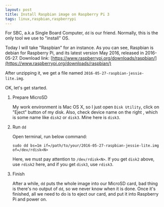 ```yaml
---
layout: post
title: Install Raspbian image on Raspberry Pi 3
tags: linux,raspbian,raspberrypi
---
```


For SBC, a.k.a Single Board Computer, `dd` is our friend. Normally, this is the only tool we use to "install" OS.

Today I will take "Raspbian" for an instance. As you can see, Raspbian is debian for Raspberry Pi, and its latest version May 2016, released in 2016-05-27. Download link: [https://www.raspberrypi.org/downloads/raspbian/](https://www.raspberrypi.org/downloads/raspbian/)

After unzipping it, we get a file named `2016-05-27-raspbian-jessie-lite.img`.

OK, let's get started.

1. Prepare MicroSD

    My work environment is Mac OS X, so I just open `Disk Utility`, click on "Eject" button of my disk. Also, check device name on the right , which is some name like `disk2` or `disk3`. Mine here is `disk3`.

2. Run `dd`

    Open terminal, run below command:

    ```
    sudo dd bs=1m if=/path/to/your/2016-05-27-raspbian-jessie-lite.img of=/dev/rdisk<N>
    ```

    Here, we must pay attention to `/dev/rdisk<N>`. If you get `disk2` above, use `rdisk2` here, and if you get `disk3`, use `rdisk3`.

3. Finish

    After a while, `dd` puts the whole image into our MicroSD card, bad thing is there's no output of `dd`, so we never know when it is done. Once it's finished, all we need to do is to eject our card, and put it into Raspberry Pi and power on.
